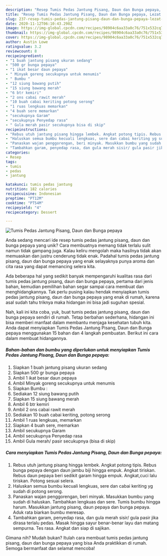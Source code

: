 ```yaml
---
description: "Resep Tumis Pedas Jantung Pisang, Daun dan Bunga pepaya, Lezat Sekali"
title: "Resep Tumis Pedas Jantung Pisang, Daun dan Bunga pepaya, Lezat Sekali"
slug: 237-resep-tumis-pedas-jantung-pisang-daun-dan-bunga-pepaya-lezat-sekali
date: 2020-11-12T06:10:43.298Z
image: https://img-global.cpcdn.com/recipes/98904c6aa33a0c76/751x532cq70/tumis-pedas-jantung-pisang-daun-dan-bunga-pepaya-foto-resep-utama.jpg
thumbnail: https://img-global.cpcdn.com/recipes/98904c6aa33a0c76/751x532cq70/tumis-pedas-jantung-pisang-daun-dan-bunga-pepaya-foto-resep-utama.jpg
cover: https://img-global.cpcdn.com/recipes/98904c6aa33a0c76/751x532cq70/tumis-pedas-jantung-pisang-daun-dan-bunga-pepaya-foto-resep-utama.jpg
author: Austin Lowe
ratingvalue: 3.2
reviewcount: 8
recipeingredient:
- "1 buah jantung pisang ukuran sedang"
- "500 gr bunga pepaya"
- "1 ikat besar daun pepaya"
- " Minyak goreng secukupnya untuk menumis"
- " Bumbu "
- "12 siung bawang putih"
- "15 siung bawang merah"
- "6 btr kemiri"
- "2 ons cabai rawit merah"
- "10 buah cabai keriting potong serong"
- "1 ruas lengkuas memarkan"
- "4 buah sere memarkan"
- "secukupnya Garam"
- "secukupnya Penyedap rasa"
- " Gula merah pasir secukupnya bisa di skip"
recipeinstructions:
- "Rebus utuh jantung pisang hingga lembek. Angkat potong tipis. Rebus bunga pepaya dengan daun jambu biji hingga empuk. Angkat tiriskan. Rebus daun pepaya beri sedikit garam hingga empuk. Angkat,cuci lalu tiriskan. Potong sesuai selera."
- "Haluskan semua bumbu kecuali lengkuas, sere dan cabai keriting yg sudah di potong serong."
- "Panaskan wajan penggorengan, beri minyak. Masukkan bumbu yang sudah di haluskan. Tambahkan lengkuas dan sere. Tumis bumbu hingga harum. Masukkan jantung pisang, daun pepaya dan bunga pepaya. Aduk rata biarkan bumbu meresap."
- "Tambahkan garam, penyedap rasa, dan gula merah sisir/ gula pasir jika dirasa terlalu pedas. Masak hingga sayur benar-benar layu dan matang sempurna. Tes rasa. Angkat dan siap di sajikan."
categories:
- Resep
tags:
- tumis
- pedas
- jantung

katakunci: tumis pedas jantung 
nutrition: 182 calories
recipecuisine: Indonesian
preptime: "PT12M"
cooktime: "PT54M"
recipeyield: "4"
recipecategory: Dessert

---
```



![Tumis Pedas Jantung Pisang, Daun dan Bunga pepaya](https://img-global.cpcdn.com/recipes/98904c6aa33a0c76/751x532cq70/tumis-pedas-jantung-pisang-daun-dan-bunga-pepaya-foto-resep-utama.jpg)

Anda sedang mencari ide resep tumis pedas jantung pisang, daun dan bunga pepaya yang unik? Cara membuatnya memang tidak terlalu sulit namun tidak gampang juga. Kalau keliru mengolah maka hasilnya tidak akan memuaskan dan justru cenderung tidak enak. Padahal tumis pedas jantung pisang, daun dan bunga pepaya yang enak selayaknya punya aroma dan cita rasa yang dapat memancing selera kita.



Ada beberapa hal yang sedikit banyak mempengaruhi kualitas rasa dari tumis pedas jantung pisang, daun dan bunga pepaya, pertama dari jenis bahan, kemudian pemilihan bahan segar sampai cara membuat dan menghidangkannya. Tak perlu pusing kalau hendak menyiapkan tumis pedas jantung pisang, daun dan bunga pepaya yang enak di rumah, karena asal sudah tahu triknya maka hidangan ini bisa jadi suguhan spesial.


Nah, kali ini kita coba, yuk, buat tumis pedas jantung pisang, daun dan bunga pepaya sendiri di rumah. Tetap berbahan sederhana, hidangan ini bisa memberi manfaat dalam membantu menjaga kesehatan tubuh kita. Anda dapat menyiapkan Tumis Pedas Jantung Pisang, Daun dan Bunga pepaya menggunakan 15 bahan dan 4 langkah pembuatan. Berikut ini cara dalam membuat hidangannya.

<!--inarticleads1-->

##### Bahan-bahan dan bumbu yang diperlukan untuk menyiapkan Tumis Pedas Jantung Pisang, Daun dan Bunga pepaya:

1. Siapkan 1 buah jantung pisang ukuran sedang
1. Siapkan 500 gr bunga pepaya
1. Ambil 1 ikat besar daun pepaya
1. Ambil  Minyak goreng secukupnya untuk menumis
1. Siapkan  Bumbu :
1. Sediakan 12 siung bawang putih
1. Siapkan 15 siung bawang merah
1. Ambil 6 btr kemiri
1. Ambil 2 ons cabai rawit merah
1. Sediakan 10 buah cabai keriting, potong serong
1. Ambil 1 ruas lengkuas, memarkan
1. Siapkan 4 buah sere, memarkan
1. Ambil secukupnya Garam
1. Ambil secukupnya Penyedap rasa
1. Ambil  Gula merah/ pasir secukupnya (bisa di skip)




<!--inarticleads2-->

##### Cara menyiapkan Tumis Pedas Jantung Pisang, Daun dan Bunga pepaya:

1. Rebus utuh jantung pisang hingga lembek. Angkat potong tipis. Rebus bunga pepaya dengan daun jambu biji hingga empuk. Angkat tiriskan. Rebus daun pepaya beri sedikit garam hingga empuk. Angkat,cuci lalu tiriskan. Potong sesuai selera.
1. Haluskan semua bumbu kecuali lengkuas, sere dan cabai keriting yg sudah di potong serong.
1. Panaskan wajan penggorengan, beri minyak. Masukkan bumbu yang sudah di haluskan. Tambahkan lengkuas dan sere. Tumis bumbu hingga harum. Masukkan jantung pisang, daun pepaya dan bunga pepaya. Aduk rata biarkan bumbu meresap.
1. Tambahkan garam, penyedap rasa, dan gula merah sisir/ gula pasir jika dirasa terlalu pedas. Masak hingga sayur benar-benar layu dan matang sempurna. Tes rasa. Angkat dan siap di sajikan.




Gimana nih? Mudah bukan? Itulah cara membuat tumis pedas jantung pisang, daun dan bunga pepaya yang bisa Anda praktikkan di rumah. Semoga bermanfaat dan selamat mencoba!
